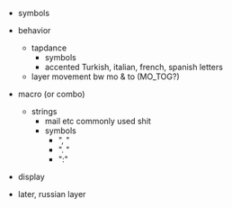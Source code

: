 - symbols
- behavior
  - tapdance
    - symbols
    - accented Turkish, italian, french, spanish letters 
  - layer movement bw mo & to (MO_TOG?)
- macro (or combo)
  - strings
    - mail etc commonly used shit
    - symbols
      - ", " 
      - ". " 
      - ":" 

- display
- later, russian layer